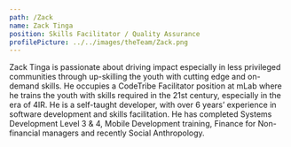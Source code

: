 ```yaml
---
path: /Zack
name: Zack Tinga
position: Skills Facilitator / Quality Assurance
profilePicture: ../../images/theTeam/Zack.png
---
```

Zack  Tinga is passionate about driving impact especially in less privileged communities through up-skilling the youth with cutting edge and on-demand skills. He occupies a CodeTribe Facilitator position at mLab where he trains the youth with skills required in the 21st century, especially in the era of 4IR. He is a self-taught developer, with over 6 years’ experience in software development and skills facilitation. He has completed Systems Development Level 3 & 4, Mobile Development training, Finance for Non-financial managers and recently Social Anthropology.